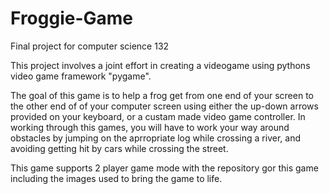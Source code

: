 # Froggie-Game
Final project for computer science 132

This project involves a joint effort in creating a videogame using pythons video game framework "pygame". 

The goal of this game is to help a frog get from one end of your screen to the other end of of your computer screen using either the up-down arrows provided on your keyboard, or a custam made video game controller. In working through this games, you will have to work your way around obstacles by jumping on the aprropriate log while crossing a river, and avoiding getting hit by cars while crossing the street.

This game supports 2 player game mode with the repository gor this game including the images used to bring the game to life.
